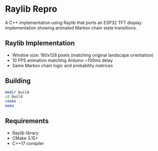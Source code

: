 # Raylib Repro

A C++ implementation using Raylib that ports an ESP32 TFT display implementation showing animated Markov chain state transitions.

## Raylib Implementation

- Window size: 160x128 pixels (matching original landscape orientation)
- 10 FPS animation matching Arduino ~100ms delay
- Same Markov chain logic and probability matrices

## Building

```bash
mkdir build
cd build
cmake ..
make
```

## Requirements
- Raylib library
- CMake 3.15+
- C++17 compiler
